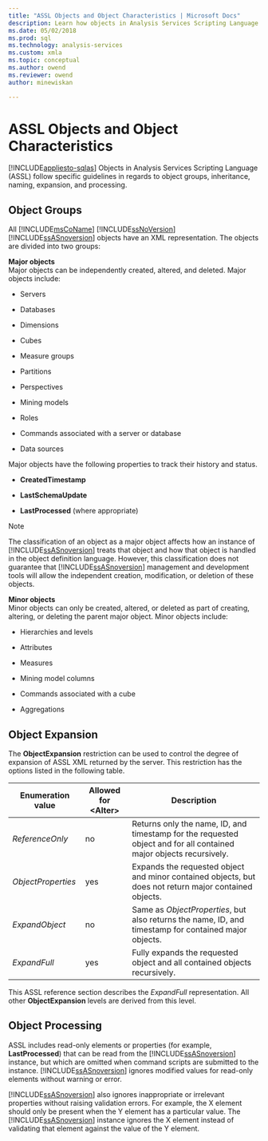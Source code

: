 ```yaml
---
title: "ASSL Objects and Object Characteristics | Microsoft Docs"
description: Learn how objects in Analysis Services Scripting Language (ASSL) follow specific guidelines in regards to object groups, inheritance, naming, and processing.
ms.date: 05/02/2018
ms.prod: sql
ms.technology: analysis-services
ms.custom: xmla
ms.topic: conceptual
ms.author: owend
ms.reviewer: owend
author: minewiskan

---
```

# ASSL Objects and Object Characteristics
[!INCLUDE[appliesto-sqlas](../../includes/appliesto-sqlas.md)]
  Objects in Analysis Services Scripting Language (ASSL) follow specific guidelines in regards to object groups, inheritance, naming, expansion, and processing.  
  
## Object Groups  
 All [!INCLUDE[msCoName](../../includes/msconame-md.md)] [!INCLUDE[ssNoVersion](../../includes/ssnoversion-md.md)] [!INCLUDE[ssASnoversion](../../includes/ssasnoversion-md.md)] objects have an XML representation. The objects are divided into two groups:  
  
 **Major objects**  
 Major objects can be independently created, altered, and deleted. Major objects include:  
  
-   Servers  
  
-   Databases  
  
-   Dimensions  
  
-   Cubes  
  
-   Measure groups  
  
-   Partitions  
  
-   Perspectives  
  
-   Mining models  
  
-   Roles  
  
-   Commands associated with a server or database  
  
-   Data sources  
  
 Major objects have the following properties to track their history and status.  
  
-   **CreatedTimestamp**  
  
-   **LastSchemaUpdate**  
  
-   **LastProcessed** (where appropriate)  
  
> [!NOTE]  
>  The classification of an object as a major object affects how an instance of [!INCLUDE[ssASnoversion](../../includes/ssasnoversion-md.md)] treats that object and how that object is handled in the object definition language. However, this classification does not guarantee that [!INCLUDE[ssASnoversion](../../includes/ssasnoversion-md.md)] management and development tools will allow the independent creation, modification, or deletion of these objects.  
  
 **Minor objects**  
 Minor objects can only be created, altered, or deleted as part of creating, altering, or deleting the parent major object. Minor objects include:  
  
-   Hierarchies and levels  
  
-   Attributes  
  
-   Measures  
  
-   Mining model columns  
  
-   Commands associated with a cube  
  
-   Aggregations  
  
## Object Expansion  
 The **ObjectExpansion** restriction can be used to control the degree of expansion of ASSL XML returned by the server. This restriction has the options listed in the following table.  
  
|Enumeration value|Allowed for \<Alter>|Description|  
|-----------------------|---------------------------|-----------------|  
|*ReferenceOnly*|no|Returns only the name, ID, and timestamp for the requested object and for all contained major objects recursively.|  
|*ObjectProperties*|yes|Expands the requested object and minor contained objects, but does not return major contained objects.|  
|*ExpandObject*|no|Same as *ObjectProperties*, but also returns the name, ID, and timestamp for contained major objects.|  
|*ExpandFull*|yes|Fully expands the requested object and all contained objects recursively.|  
  
 This ASSL reference section describes the *ExpandFull* representation. All other **ObjectExpansion** levels are derived from this level.  
  
## Object Processing  
 ASSL includes read-only elements or properties (for example, **LastProcessed**) that can be read from the [!INCLUDE[ssASnoversion](../../includes/ssasnoversion-md.md)] instance, but which are omitted when command scripts are submitted to the instance. [!INCLUDE[ssASnoversion](../../includes/ssasnoversion-md.md)] ignores modified values for read-only elements without warning or error.  
  
 [!INCLUDE[ssASnoversion](../../includes/ssasnoversion-md.md)] also ignores inappropriate or irrelevant properties without raising validation errors. For example, the X element should only be present when the Y element has a particular value. The [!INCLUDE[ssASnoversion](../../includes/ssasnoversion-md.md)] instance ignores the X element instead of validating that element against the value of the Y element.  
  
  
